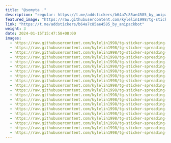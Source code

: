 ```yaml
---
title: "@somyta ."
description: "regular: https://t.me/addstickers/b64a7c85ae4585_by_anipackbot"
featured_image: "https://raw.githubusercontent.com/kylelin1998/tg-sticker-spreading-worldwide-images/main/img/027e6190-5375-46a5-bdc6-9ee32a09e05b.jpg"
link: "https://t.me/addstickers/b64a7c85ae4585_by_anipackbot"
weight: 3
date: 2024-01-15T15:47:58+08:00
images:
  - https://raw.githubusercontent.com/kylelin1998/tg-sticker-spreading-worldwide-images/main/img/027e6190-5375-46a5-bdc6-9ee32a09e05b.jpg
  - https://raw.githubusercontent.com/kylelin1998/tg-sticker-spreading-worldwide-images/main/img/48a368fe-5a32-4a2a-8006-9ffe0e8d5eee.jpg
  - https://raw.githubusercontent.com/kylelin1998/tg-sticker-spreading-worldwide-images/main/img/916bf9e5-4228-4c99-9947-ea52b017abe7.jpg
  - https://raw.githubusercontent.com/kylelin1998/tg-sticker-spreading-worldwide-images/main/img/1ca82130-df55-42c3-97ff-774a6ce98651.jpg
  - https://raw.githubusercontent.com/kylelin1998/tg-sticker-spreading-worldwide-images/main/img/ced2d6cb-c326-49d0-a568-c8e4b30e196d.jpg
  - https://raw.githubusercontent.com/kylelin1998/tg-sticker-spreading-worldwide-images/main/img/0627ef91-6645-4ef8-b744-4db3dba1b2d2.jpg
  - https://raw.githubusercontent.com/kylelin1998/tg-sticker-spreading-worldwide-images/main/img/a74d5577-2c1d-4291-a1df-77a4d0e32e92.jpg
  - https://raw.githubusercontent.com/kylelin1998/tg-sticker-spreading-worldwide-images/main/img/e0f2e3d8-1a13-466c-9759-f6191aae4787.jpg
  - https://raw.githubusercontent.com/kylelin1998/tg-sticker-spreading-worldwide-images/main/img/d0d05a37-da39-450d-8c8d-6131c9542079.jpg
  - https://raw.githubusercontent.com/kylelin1998/tg-sticker-spreading-worldwide-images/main/img/659dbd8c-7c17-41cb-b98b-d890ac26f829.jpg
  - https://raw.githubusercontent.com/kylelin1998/tg-sticker-spreading-worldwide-images/main/img/b390f3b3-bef5-4ceb-a1a0-8cbf1867ae5d.jpg
  - https://raw.githubusercontent.com/kylelin1998/tg-sticker-spreading-worldwide-images/main/img/fe90d5f2-b47b-4eac-bfb9-ade66fe519e7.jpg
  - https://raw.githubusercontent.com/kylelin1998/tg-sticker-spreading-worldwide-images/main/img/f5178d47-ac15-45c4-85f0-721f8d0b46b6.jpg
  - https://raw.githubusercontent.com/kylelin1998/tg-sticker-spreading-worldwide-images/main/img/5eab7966-6338-435c-a741-86e6aa326ec5.jpg
  - https://raw.githubusercontent.com/kylelin1998/tg-sticker-spreading-worldwide-images/main/img/319c41d7-be8c-4e82-b882-555de6983ecf.jpg
  - https://raw.githubusercontent.com/kylelin1998/tg-sticker-spreading-worldwide-images/main/img/2a453024-d126-4547-bc23-c9cecbda53d2.jpg
  - https://raw.githubusercontent.com/kylelin1998/tg-sticker-spreading-worldwide-images/main/img/2f1cc7b4-fc30-414c-8b06-dad50a929615.jpg
  - https://raw.githubusercontent.com/kylelin1998/tg-sticker-spreading-worldwide-images/main/img/f84bbce4-b080-482b-b5fe-86a9fe3ef8ac.jpg
  - https://raw.githubusercontent.com/kylelin1998/tg-sticker-spreading-worldwide-images/main/img/8752aa54-16a6-4ec9-a3b7-ff798417b91e.jpg
  - https://raw.githubusercontent.com/kylelin1998/tg-sticker-spreading-worldwide-images/main/img/9fae2676-c023-4578-891b-32afdbcce52b.jpg
---
```

